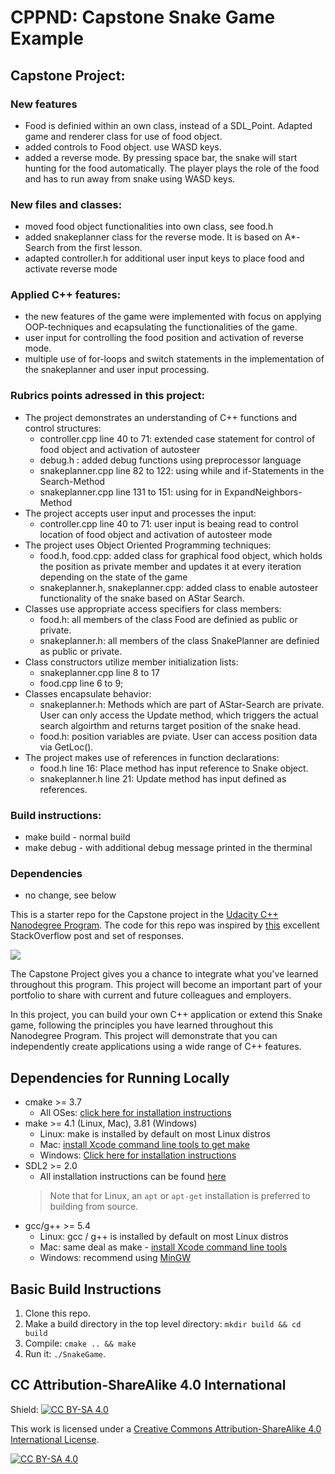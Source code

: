 # CPPND: Capstone Snake Game Example

## Capstone Project:

### New features
* Food is definied within an own class, instead of a SDL_Point. Adapted game and renderer class for use of food object.
* added controls to Food object. use WASD keys.
* added a reverse mode. By pressing space bar, the snake will start hunting for the food automatically. The player plays the role of the food and has to run away from snake using WASD keys.

### New files and classes:
* moved food object functionalities into own class, see food.h
* added snakeplanner class for the reverse mode. It is based on A*-Search from the first lesson.
* adapted controller.h for additional user input keys to place food and activate reverse mode

### Applied C++ features:
* the new features of the game were implemented with focus on applying OOP-techniques and ecapsulating the functionalities of the game. 
* user input for controlling the food position and activation of reverse mode.
* multiple use of for-loops and switch statements in the implementation of the snakeplanner and user input processing. 

### Rubrics points adressed in this project:
* The project demonstrates an understanding of C++ functions and control structures:
  * controller.cpp line 40 to 71: extended case statement for control of food object and activation of autosteer
  * debug.h : added debug functions using preprocessor language
  * snakeplanner.cpp line 82 to 122: using while and if-Statements in the Search-Method
  * snakeplanner.cpp line 131 to 151: using for in ExpandNeighbors-Method
* The project accepts user input and processes the input:
  * controller.cpp line 40 to 71: user input is beaing read to control location of food object and activation of autosteer mode
* The project uses Object Oriented Programming techniques:
  * food.h, food.cpp: added class for graphical food object, which holds the position as private member and updates it at every iteration depending on the state of the game
  * snakeplanner.h, snakeplanner.cpp: added class to enable autosteer functionality of the snake based on AStar Search.
* Classes use appropriate access specifiers for class members:
  * food.h: all members of the class Food are definied as public or private.
  * snakeplanner.h: all members of the class SnakePlanner are definied as public or private.
* Class constructors utilize member initialization lists:
  * snakeplanner.cpp line 8 to 17
  * food.cpp line 6 to 9;
* Classes encapsulate behavior:
  * snakeplanner.h: Methods which are part of AStar-Search are private. User can only access the Update method, which triggers the actual search algoirthm and returns target position of the snake head.
  * food.h: position variables are pviate. User can access position data via GetLoc().
* The project makes use of references in function declarations:
  * food.h line 16: Place method has input reference to Snake object.
  * snakeplanner.h line 21: Update method has input defined as references.

### Build instructions:
* make build - normal build
* make debug - with additional debug message printed in the therminal

### Dependencies
* no change, see below


This is a starter repo for the Capstone project in the [Udacity C++ Nanodegree Program](https://www.udacity.com/course/c-plus-plus-nanodegree--nd213). The code for this repo was inspired by [this](https://codereview.stackexchange.com/questions/212296/snake-game-in-c-with-sdl) excellent StackOverflow post and set of responses.

<img src="snake_game.gif"/>

The Capstone Project gives you a chance to integrate what you've learned throughout this program. This project will become an important part of your portfolio to share with current and future colleagues and employers.

In this project, you can build your own C++ application or extend this Snake game, following the principles you have learned throughout this Nanodegree Program. This project will demonstrate that you can independently create applications using a wide range of C++ features.

## Dependencies for Running Locally
* cmake >= 3.7
  * All OSes: [click here for installation instructions](https://cmake.org/install/)
* make >= 4.1 (Linux, Mac), 3.81 (Windows)
  * Linux: make is installed by default on most Linux distros
  * Mac: [install Xcode command line tools to get make](https://developer.apple.com/xcode/features/)
  * Windows: [Click here for installation instructions](http://gnuwin32.sourceforge.net/packages/make.htm)
* SDL2 >= 2.0
  * All installation instructions can be found [here](https://wiki.libsdl.org/Installation)
  >Note that for Linux, an `apt` or `apt-get` installation is preferred to building from source. 
* gcc/g++ >= 5.4
  * Linux: gcc / g++ is installed by default on most Linux distros
  * Mac: same deal as make - [install Xcode command line tools](https://developer.apple.com/xcode/features/)
  * Windows: recommend using [MinGW](http://www.mingw.org/)

## Basic Build Instructions

1. Clone this repo.
2. Make a build directory in the top level directory: `mkdir build && cd build`
3. Compile: `cmake .. && make`
4. Run it: `./SnakeGame`.


## CC Attribution-ShareAlike 4.0 International


Shield: [![CC BY-SA 4.0][cc-by-sa-shield]][cc-by-sa]

This work is licensed under a
[Creative Commons Attribution-ShareAlike 4.0 International License][cc-by-sa].

[![CC BY-SA 4.0][cc-by-sa-image]][cc-by-sa]

[cc-by-sa]: http://creativecommons.org/licenses/by-sa/4.0/
[cc-by-sa-image]: https://licensebuttons.net/l/by-sa/4.0/88x31.png
[cc-by-sa-shield]: https://img.shields.io/badge/License-CC%20BY--SA%204.0-lightgrey.svg
